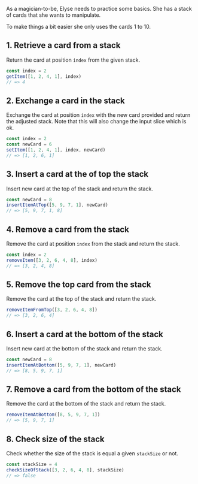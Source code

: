 As a magician-to-be, Elyse needs to practice some basics. She has a stack of cards that she wants to manipulate.

To make things a bit easier she only uses the cards 1 to 10.

## 1. Retrieve a card from a stack

Return the card at position `index` from the given stack.

```javascript
const index = 2
getItem([1, 2, 4, 1], index)
// => 4
```

## 2. Exchange a card in the stack

Exchange the card at position `index` with the new card provided and return the adjusted stack.
Note that this will also change the input slice which is ok.

```javascript
const index = 2
const newCard = 6
setItem([1, 2, 4, 1], index, newCard)
// => [1, 2, 6, 1]
```

## 3. Insert a card at the of top the stack

Insert new card at the top of the stack and return the stack.

```javascript
const newCard = 8
insertItemAtTop([5, 9, 7, 1], newCard)
// => [5, 9, 7, 1, 8]
```

## 4. Remove a card from the stack

Remove the card at position `index` from the stack and return the stack.

```javascript
const index = 2
removeItem([3, 2, 6, 4, 8], index)
// => [3, 2, 4, 8]
```

## 5. Remove the top card from the stack

Remove the card at the top of the stack and return the stack.

```javascript
removeItemFromTop([3, 2, 6, 4, 8])
// => [3, 2, 6, 4]
```

## 6. Insert a card at the bottom of the stack

Insert new card at the bottom of the stack and return the stack.

```javascript
const newCard = 8
insertItemAtBottom([5, 9, 7, 1], newCard)
// => [8, 5, 9, 7, 1]
```

## 7. Remove a card from the bottom of the stack

Remove the card at the bottom of the stack and return the stack.

```javascript
removeItemAtBottom([8, 5, 9, 7, 1])
// => [5, 9, 7, 1]
```

## 8. Check size of the stack

Check whether the size of the stack is equal a given `stackSize` or not.

```javascript
const stackSize = 4
checkSizeOfStack([3, 2, 6, 4, 8], stackSize)
// => false
```
